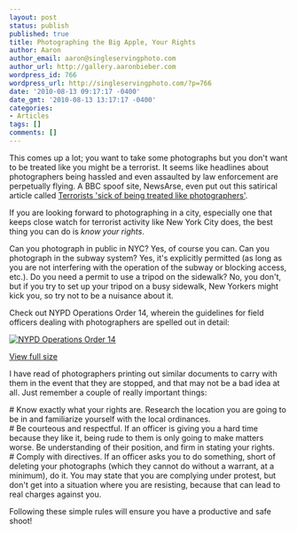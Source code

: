 ```yaml
---
layout: post
status: publish
published: true
title: Photographing the Big Apple, Your Rights
author: Aaron
author_email: aaron@singleservingphoto.com
author_url: http://gallery.aaronbieber.com
wordpress_id: 766
wordpress_url: http://singleservingphoto.com/?p=766
date: '2010-08-13 09:17:17 -0400'
date_gmt: '2010-08-13 13:17:17 -0400'
categories:
- Articles
tags: []
comments: []
---
```

This comes up a lot; you want to take some photographs but you don't
want to be treated like you might be a terrorist. It seems like
headlines about photographers being hassled and even assaulted by law
enforcement are perpetually flying. A BBC spoof site, NewsArse, even put
out this satirical article called [Terrorists 'sick of being treated
like
photographers'](http://newsarse.com/2010/08/06/terrorists-sick-of-being-treated-like-photographers/).

If you are looking forward to photographing in a city, especially one
that keeps close watch for terrorist activity like New York City does,
the best thing you can do is _know your rights_.

Can you photograph in public in NYC? Yes, of course you can. Can you
photograph in the subway system? Yes, it's explicitly permitted (as long
as you are not interfering with the operation of the subway or blocking
access, etc.). Do you need a permit to use a tripod on the sidewalk? No,
you don't, but if you try to set up your tripod on a busy sidewalk, New
Yorkers might kick you, so try not to be a nuisance about it.

Check out NYPD Operations Order 14, wherein the guidelines for field
officers dealing with photographers are spelled out in detail:

[![](http://singleservingphoto.com/wp-content/uploads/2010/08/OperationsOrder14-248x300.jpg "NYPD Operations Order 14")](http://singleservingphoto.com/wp-content/uploads/2010/08/OperationsOrder14.jpg)

[View full
size](http://singleservingphoto.com/wp-content/uploads/2010/08/OperationsOrder14.jpg)

I have read of photographers printing out similar documents to carry
with them in the event that they are stopped, and that may not be a bad
idea at all. Just remember a couple of really important things:

\# Know exactly what your rights are. Research the location you are
going to be in and familiarize yourself with the local ordinances.\
 \# Be courteous and respectful. If an officer is giving you a hard time
because they like it, being rude to them is only going to make matters
worse. Be understanding of their position, and firm in stating your
rights.\
 \# Comply with directives. If an officer asks you to do something,
short of deleting your photographs (which they cannot do without a
warrant, at a minimum), do it. You may state that you are complying
under protest, but don't get into a situation where you are resisting,
because that can lead to real charges against you.

Following these simple rules will ensure you have a productive and safe
shoot!
